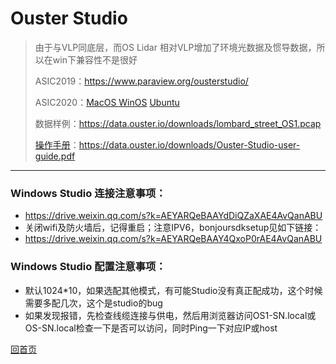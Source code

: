 # Ouster Studio

> 由于与VLP同底层，而OS Lidar 相对VLP增加了环境光数据及惯导数据，所以在win下兼容性不是很好
>
> ASIC2019：https://www.paraview.org/ousterstudio/
>
> ASIC2020：[MacOS ](https://go.ouster.io/cs/c/?cta_guid=bd744496-2789-4b1a-9e99-056d8f903650&placement_guid=ade40460-6a37-48b6-b859-fa0e52255fdd&portal_id=5054152&canon=https%3A%2F%2Fgo.ouster.io%2Fbeta-program%2Fbeta-10%2F&redirect_url=APefjpGL0f9utGe7o-_n0QsCgbVEnkoUZINTNZZSUsxlSq7QQbbWqCoHsgJDHY5O5_hx7JlpaXFMwsi6-6s3JtpUrF3I4udSz3dVU-lAFieeYO_36NupvDgZiZMzVwAJ-rBjhHZ0H8AzZcOG8He_NDntDXLD065E5FLMrKy9AUYMhR9CGahhN6qY8GBdiL_spFztk3g6bx6SeH79kK81jcIKq8kUw1jwafON80VBEfzihahx1XW5mr8kAbX53fZeHGciYboBCGXjJmOMrHmxAAvEEXl326BYkwEkhiz2IlUsOOPs8wOgXjw&click=60ac7970-0775-44a7-965d-2a612afd11ed&hsutk=f7f9fa89a9b3a83930a447116d9a1796&signature=AAH58kHpLh7z9ltlPe1OjGbqL72dRpjnyQ&pageId=29569243223&__hstc=82216777.f7f9fa89a9b3a83930a447116d9a1796.1589280439546.1592541417311.1592549839117.7&__hssc=82216777.1.1592549839117&__hsfp=2237477749&contentType=landing-page)   [WinOS](https://go.ouster.io/cs/c/?cta_guid=89a2d6b1-39af-4702-9cbe-cc220ba8c8a8&placement_guid=c19f3bee-095c-4adc-921a-0a9d7d5f8a0b&portal_id=5054152&canon=https%3A%2F%2Fgo.ouster.io%2Fbeta-program%2Fbeta-10%2F&redirect_url=APefjpEqoB-q3fAVEDbbpuP0SizBBYctyIWBST-vgVRmTzuH6AYm8EaW0mVASQrYHW0XKZekB_MLZCPyB-Ks6vdsqlJ4WM2Orn_AQOsncqXziUNlYnG77vHzRwmwxaVjGhL7fQmA5atJ8NAMdsbZ2kXiu7WWYIfiTAUlbe7H7C8oQmDCJ4UCyi9vIUG6lLk_3-hfxKPwHQtZLpc0kFc_DMSPWBCvQ_MC0yG9aWhQ1vG5VlcM6fRm4Zr3orapP6DaVWHLKSWjE978pXfyOKFsiu2dWiwiYcsW5OmPm3INPHQf6HH0b6AjS4g&click=b68145b9-a74b-46bc-8735-135f372a03e4&hsutk=f7f9fa89a9b3a83930a447116d9a1796&signature=AAH58kF9lKKCbJ0rwSESX64wyGY8A4Fl9Q&pageId=29569243223&__hstc=82216777.f7f9fa89a9b3a83930a447116d9a1796.1589280439546.1592541417311.1592549839117.7&__hssc=82216777.1.1592549839117&__hsfp=2237477749&contentType=landing-page)    [Ubuntu](https://go.ouster.io/cs/c/?cta_guid=960c9f5e-c39a-48c0-9780-8e8eb1e620fa&placement_guid=f479e2d1-d422-414b-92c5-0c2bde378087&portal_id=5054152&canon=https%3A%2F%2Fgo.ouster.io%2Fbeta-program%2Fbeta-10%2F&redirect_url=APefjpEb16cYZd3rpTxn22Gh7pDnj9E28C0eSb7Kx14pCXgQGlIpK6kiAX6WRs4z5bFTqbCGmyvqBe-wgrYTRhtzrWe-TBWVYPUqaCUBvv58mIBou0EHo_FROGPEi5hTVwyP4WouD3-Y46KppcoEn8KLVaAGd3Tkw5U1cf73M8h6ZsuGrY5WA_w67JEc6fXoyICihYeVeeRNjzham01-ejP0Ad5AE3KQdrJVr1YkS7qb_A_9DLv4cisW-j7MogWogG9WQYRlh4lXVPZEQx3SP0tow5SxrRuPJaQyo-clGFe0JianTkjL_tI&click=60558eb0-367d-4e7c-8baf-60c9d56297a5&hsutk=f7f9fa89a9b3a83930a447116d9a1796&signature=AAH58kEKb_xJqTXI6DlDBfiUMedhFutt5A&pageId=29569243223&__hstc=82216777.f7f9fa89a9b3a83930a447116d9a1796.1589280439546.1592541417311.1592549839117.7&__hssc=82216777.1.1592549839117&__hsfp=2237477749&contentType=landing-page)
>
> 数据样例：https://data.ouster.io/downloads/lombard_street_OS1.pcap
>
> [操作手册](https://ouster.atlassian.net/wiki/spaces/SUPPORT/pages/924090373?atlOrigin=eyJpIjoiNTk4MWFjMjk3MzgxNGRlNzg0NjI5Njc0OGY3ODkwN2IiLCJwIjoiYyJ9)：https://data.ouster.io/downloads/Ouster-Studio-user-guide.pdf

---
### Windows Studio 连接注意事项：

- https://drive.weixin.qq.com/s?k=AEYARQeBAAYdDiQZaXAE4AvQanABU
- 关闭wifi及防火墙后，记得重启；注意IPV6，bonjoursdksetup见如下链接：
- https://drive.weixin.qq.com/s?k=AEYARQeBAAY4QxoP0rAE4AvQanABU

### Windows Studio 配置注意事项：

- 默认1024*10，如果选配其他模式，有可能Studio没有真正配成功，这个时候需要多配几次，这个是studio的bug
- 如果发现报错，先检查线缆连接与供电，然后用浏览器访问OS1-SN.local或OS-SN.local检查一下是否可以访问，同时Ping一下对应IP或host



[回首页](README)